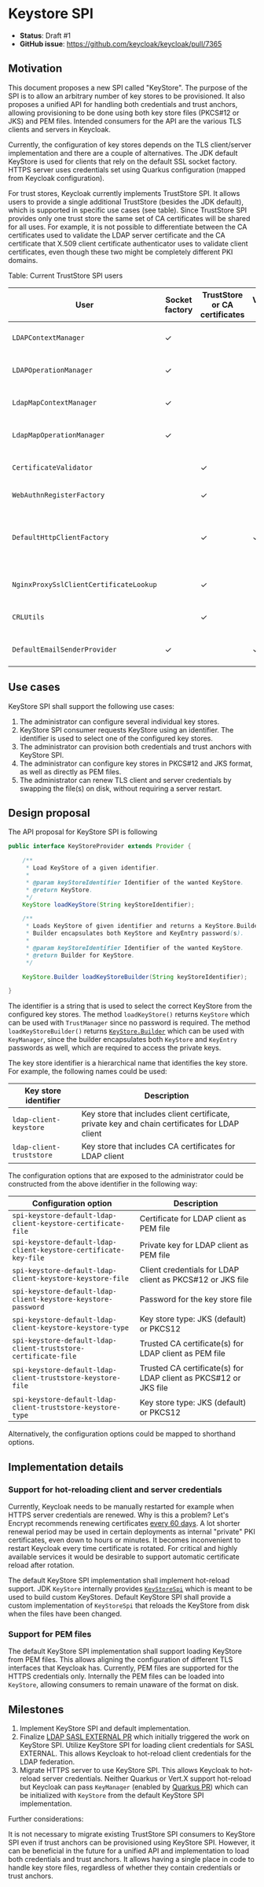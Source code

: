 # Keystore SPI
* **Status**: Draft #1
* **GitHub issue**: https://github.com/keycloak/keycloak/pull/7365

## Motivation

This document proposes a new SPI called "KeyStore".
The purpose of the SPI is to allow an arbitrary number of key stores to be provisioned.
It also proposes a unified API for handling both credentials and trust anchors, allowing provisioning to be done using both key store files (PKCS#12 or JKS) and PEM files.
Intended consumers for the API are the various TLS clients and servers in Keycloak.

Currently, the configuration of key stores depends on the TLS client/server implementation and there are a couple of alternatives.
The JDK default KeyStore is used for clients that rely on the default SSL socket factory.
HTTPS server uses credentials set using Quarkus configuration (mapped from Keycloak configuration).

For trust stores, Keycloak currently implements TrustStore SPI.
It allows users to provide a single additional TrustStore (besides the JDK default), which is supported in specific use cases (see table).
Since TrustStore SPI provides only one trust store the same set of CA certificates will be shared for all uses.
For example, it is not possible to differentiate between the CA certificates used to validate the LDAP server certificate and the CA certificate that X.509 client certificate authenticator uses to validate client certificates, even though these two might be completely different PKI domains.

Table: Current TrustStore SPI users

| User | Socket factory | TrustStore or CA certificates | Validation policy | Usage description |
|---|---|---|---|---|
| `LDAPContextManager` | &check; | | | SSL context for LDAPS and StartTLS |
| `LDAPOperationManager`  | &check; | | | SSL context for LDAPS and StartTLS |
| `LdapMapContextManager` | &check; | | | SSL context for LDAPS and StartTLS |
| `LdapMapOperationManager`  | &check; | | | SSL context for LDAPS and StartTLS |
| `CertificateValidator` |  | &check; | | X.509 client certificate authenticator |
| `WebAuthnRegisterFactory` |  | &check; | | WebAuthn attestation |
| `DefaultHttpClientFactory` |  | &check; | &check; | TrustStore for HTTP client, server certificate validation policy |
| `NginxProxySslClientCertificateLookup`|  | &check; | | X.509 client certificate validation |
| `CRLUtils` |  | &check; | | X.509 client certificate authenticator |
| `DefaultEmailSenderProvider` | &check; | | &check; | SSL context for SMTPS and StartTLS |

## Use cases

KeyStore SPI shall support the following use cases:

1. The administrator can configure several individual key stores.
2. KeyStore SPI consumer requests KeyStore using an identifier.
The identifier is used to select one of the configured key stores.
3. The administrator can provision both credentials and trust anchors with KeyStore SPI.
4. The administrator can configure key stores in PKCS#12 and JKS format, as well as directly as PEM files.
5. The administrator can renew TLS client and server credentials by swapping the file(s) on disk, without requiring a server restart.

## Design proposal

The API proposal for KeyStore SPI is following

```java
public interface KeyStoreProvider extends Provider {

    /**
     * Load KeyStore of a given identifier.
     *
     * @param keyStoreIdentifier Identifier of the wanted KeyStore.
     * @return KeyStore.
     */
    KeyStore loadKeyStore(String keyStoreIdentifier);

    /**
     * Loads KeyStore of given identifier and returns a KeyStore.Builder.
     * Builder encapsulates both KeyStore and KeyEntry password(s).
     *
     * @param keyStoreIdentifier Identifier of the wanted KeyStore.
     * @return Builder for KeyStore.
     */

    KeyStore.Builder loadKeyStoreBuilder(String keyStoreIdentifier);

}
```

The identifier is a string that is used to select the correct KeyStore from the configured key stores.
The method `loadKeyStore()` returns `KeyStore` which can be used with `TrustManager` since no password is required.
The method `loadKeyStoreBuilder()` returns [`KeyStore.Builder`](https://docs.oracle.com/javase/8/docs/api/java/security/KeyStore.Builder.html) which can be used with `KeyManager`, since the builder encapsulates both `KeyStore` and `KeyEntry` passwords as well, which are required to access the private keys.

The key store identifier is a hierarchical name that identifies the key store.
For example, the following names could be used:

| Key store identifier | Description |
|---|---|
| `ldap-client-keystore` | Key store that includes client certificate, private key and chain certificates for LDAP client |
| `ldap-client-truststore` | Key store that includes CA certificates for LDAP client |

The configuration options that are exposed to the administrator could be constructed from the above identifier in the following way:

| Configuration option | Description |
|---|---|
| `spi-keystore-default-ldap-client-keystore-certificate-file` | Certificate for LDAP client as PEM file |
| `spi-keystore-default-ldap-client-keystore-certificate-key-file` | Private key for LDAP client as PEM file |
| `spi-keystore-default-ldap-client-keystore-keystore-file` | Client credentials for LDAP client as PKCS#12 or JKS file |
| `spi-keystore-default-ldap-client-keystore-keystore-password` | Password for the key store file |
| `spi-keystore-default-ldap-client-keystore-keystore-type` | Key store type: JKS (default) or PKCS12 |
| `spi-keystore-default-ldap-client-truststore-certificate-file` | Trusted CA certificate(s) for LDAP client as PEM file |
| `spi-keystore-default-ldap-client-truststore-keystore-file` | Trusted CA certificate(s) for LDAP client as PKCS#12 or JKS file |
| `spi-keystore-default-ldap-client-truststore-keystore-type` | Key store type: JKS (default) or PKCS12 |

Alternatively, the configuration options could be mapped to shorthand options.

## Implementation details

### Support for hot-reloading client and server credentials

Currently, Keycloak needs to be manually restarted for example when HTTPS server credentials are renewed.
Why is this a problem?
Let's Encrypt recommends renewing certificates [every 60 days](https://letsencrypt.org/docs/faq/#what-is-the-lifetime-for-let-s-encrypt-certificates-for-how-long-are-they-valid).
A lot shorter renewal period may be used in certain deployments as internal "private" PKI certificates, even down to hours or minutes.
It becomes inconvenient to restart Keycloak every time certificate is rotated.
For critical and highly available services it would be desirable to support automatic certificate reload after rotation.

The default KeyStore SPI implementation shall implement hot-reload support.
JDK `KeyStore` internally provides [`KeyStoreSpi`](https://docs.oracle.com/javase/8/docs/api/java/security/KeyStoreSpi.html) which is meant to be used to build custom KeyStores.
Default KeyStore SPI shall provide a custom implementation of `KeyStoreSpi` that reloads the KeyStore from disk when the files have been changed.

### Support for PEM files

The default KeyStore SPI implementation shall support loading KeyStore from PEM files.
This allows aligning the configuration of different TLS interfaces that Keycloak has.
Currently, PEM files are supported for the HTTPS credentials only.
Internally the PEM files can be loaded into `KeyStore`, allowing consumers to remain unaware of the format on disk.

## Milestones

1. Implement KeyStore SPI and default implementation.
2. Finalize [LDAP SASL EXTERNAL PR](https://github.com/keycloak/keycloak/pull/7365) which initially triggered the work on KeyStore SPI.
Utilize KeyStore SPI for loading client credentials for SASL EXTERNAL.
This allows Keycloak to hot-reload client credentials for the LDAP federation.
3. Migrate HTTPS server to use KeyStore SPI.
This allows Keycloak to hot-reload server credentials.
Neither Quarkus or Vert.X support hot-reload but Keycloak can pass `KeyManager` (enabled by [Quarkus PR](https://github.com/quarkusio/quarkus/pull/27682)) which can be initialized with `KeyStore` from the default KeyStore SPI implementation.

Further considerations:

It is not necessary to migrate existing TrustStore SPI consumers to KeyStore SPI even if trust anchors can be provisioned using KeyStore SPI.
However, it can be beneficial in the future for a unified API and implementation to load both credentials and trust anchors.
It allows having a single place in code to handle key store files, regardless of whether they contain credentials or trust anchors.
